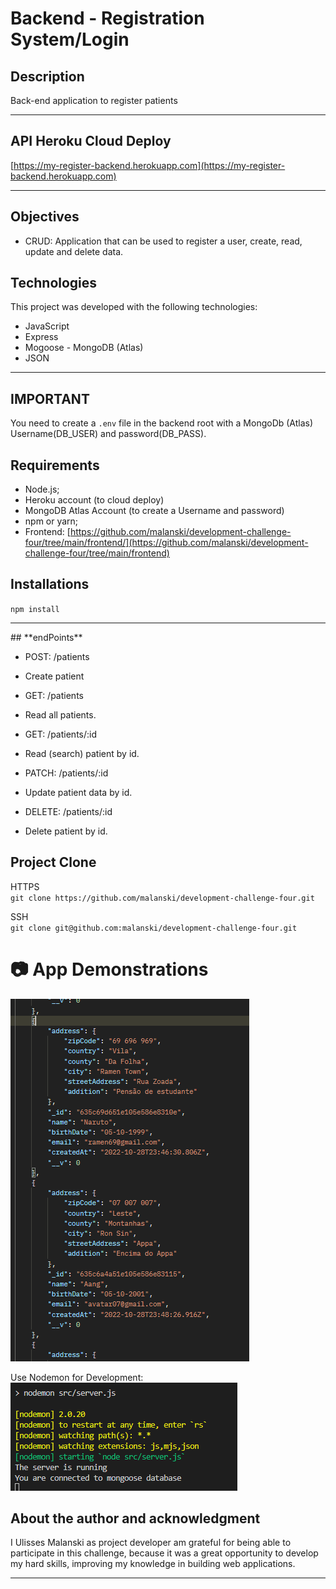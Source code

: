 # **Backend - Registration System/Login** 

## **Description**
Back-end application to register patients

<hr>

## **API Heroku Cloud Deploy**
[https://my-register-backend.herokuapp.com](https://my-register-backend.herokuapp.com)

<hr>

## **Objectives**
- CRUD: Application that can be used to register a user, create, read, update and delete data. 

## **Technologies**

This project was developed with the following technologies: 
- JavaScript 
- Express
- Mogoose - MongoDB (Atlas)
- JSON

<hr>
  
## **IMPORTANT**  
You need to create a `.env` file in the backend root with a MongoDb (Atlas) Username(DB_USER) and password(DB_PASS).
  
## **Requirements**
- Node.js;
- Heroku account (to cloud deploy)
- MongoDB Atlas Account (to create a Username and password)
- npm or yarn;
- Frontend: [https://github.com/malanski/development-challenge-four/tree/main/frontend/](https://github.com/malanski/development-challenge-four/tree/main/frontend)

## **Installations**
`npm install`
   
<hr>
## **endPoints**

- POST: /patients
 - Create patient
    
- GET: /patients
 - Read all patients.
    
- GET: /patients/:id
 - Read (search) patient by id.
     
- PATCH: /patients/:id
 - Update patient data by id.
  
- DELETE: /patients/:id
 - Delete patient by id.
   
## **Project Clone**
HTTPS  
`git clone https://github.com/malanski/development-challenge-four.git`
  
SSH  
`git clone git@github.com:malanski/development-challenge-four.git`
# 📷 App Demonstrations

<img src="../frontend/src/assets/images/patient-json.png" title="Postman user screenshot"/>
  
Use Nodemon for Development:  
<img src="../frontend/src/assets/images/backend-server.png" title="NodeJs server screenshot"/>
  
## **About the author and acknowledgment**
I Ulisses Malanski as project developer am grateful for being able to participate in this challenge, because it was a great opportunity to develop my hard skills, improving my knowledge in building web applications.

<hr>
